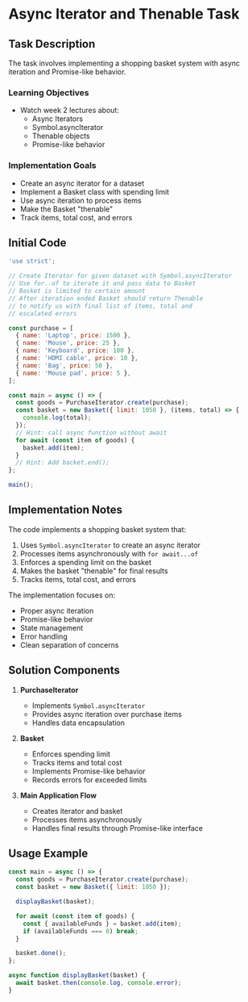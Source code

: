 # Async Iterator and Thenable Task

## Task Description

The task involves implementing a shopping basket system with async iteration and Promise-like behavior.

### Learning Objectives

- Watch week 2 lectures about:
  - Async Iterators
  - Symbol.asyncIterator
  - Thenable objects
  - Promise-like behavior

### Implementation Goals

- Create an async iterator for a dataset
- Implement a Basket class with spending limit
- Use async iteration to process items
- Make the Basket "thenable"
- Track items, total cost, and errors

## Initial Code

```javascript
'use strict';

// Create Iterator for given dataset with Symbol.asyncIterator
// Use for..of to iterate it and pass data to Basket
// Basket is limited to certain amount
// After iteration ended Basket should return Thenable
// to notify us with final list of items, total and
// escalated errors

const purchase = [
  { name: 'Laptop', price: 1500 },
  { name: 'Mouse', price: 25 },
  { name: 'Keyboard', price: 100 },
  { name: 'HDMI cable', price: 10 },
  { name: 'Bag', price: 50 },
  { name: 'Mouse pad', price: 5 },
];

const main = async () => {
  const goods = PurchaseIterator.create(purchase);
  const basket = new Basket({ limit: 1050 }, (items, total) => {
    console.log(total);
  });
  // Hint: call async function without await
  for await (const item of goods) {
    basket.add(item);
  }
  // Hint: Add backet.end();
};

main();
```

## Implementation Notes

The code implements a shopping basket system that:

1. Uses `Symbol.asyncIterator` to create an async iterator
2. Processes items asynchronously with `for await...of`
3. Enforces a spending limit on the basket
4. Makes the basket "thenable" for final results
5. Tracks items, total cost, and errors

The implementation focuses on:

- Proper async iteration
- Promise-like behavior
- State management
- Error handling
- Clean separation of concerns

## Solution Components

1. **PurchaseIterator**

   - Implements `Symbol.asyncIterator`
   - Provides async iteration over purchase items
   - Handles data encapsulation

2. **Basket**

   - Enforces spending limit
   - Tracks items and total cost
   - Implements Promise-like behavior
   - Records errors for exceeded limits

3. **Main Application Flow**
   - Creates iterator and basket
   - Processes items asynchronously
   - Handles final results through Promise-like interface

## Usage Example

```javascript
const main = async () => {
  const goods = PurchaseIterator.create(purchase);
  const basket = new Basket({ limit: 1050 });

  displayBasket(basket);

  for await (const item of goods) {
    const { availableFunds } = basket.add(item);
    if (availableFunds === 0) break;
  }

  basket.done();
};

async function displayBasket(basket) {
  await basket.then(console.log, console.error);
}
```
